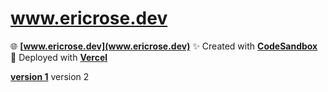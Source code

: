 # www.ericrose.dev
🌐 __[www.ericrose.dev](www.ericrose.dev)__ ✨ Created with __[CodeSandbox](https://codesandbox.io/)__ 🚀 Deployed with __[Vercel](https://vercel.com/)__

__[version 1](https://github.com/ericrosedev/ericrosedevcsb)__ version 2